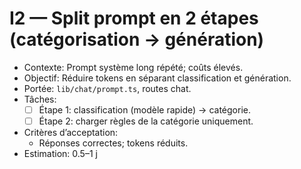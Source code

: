 # I2 — Split prompt en 2 étapes (catégorisation -> génération)

- Contexte: Prompt système long répété; coûts élevés.
- Objectif: Réduire tokens en séparant classification et génération.
- Portée: `lib/chat/prompt.ts`, routes chat.
- Tâches:
  - [ ] Étape 1: classification (modèle rapide) -> catégorie.
  - [ ] Étape 2: charger règles de la catégorie uniquement.
- Critères d’acceptation:
  - Réponses correctes; tokens réduits.
- Estimation: 0.5–1 j
